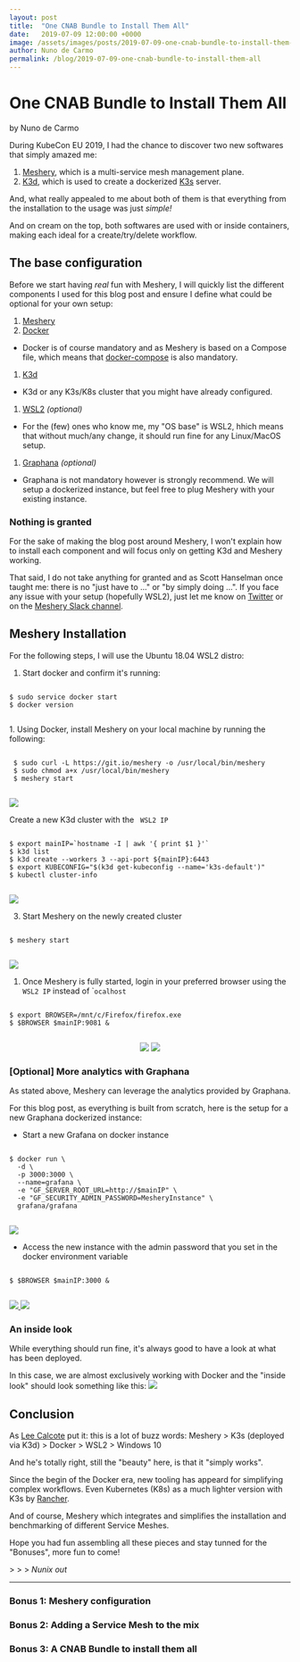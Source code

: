 ```yaml
---
layout: post
title:  "One CNAB Bundle to Install Them All"
date:   2019-07-09 12:00:00 +0000
image: /assets/images/posts/2019-07-09-one-cnab-bundle-to-install-them-all/cnab-logo.jpg
author: Nuno de Carmo
permalink: /blog/2019-07-09-one-cnab-bundle-to-install-them-all
---
```

# One CNAB Bundle to Install Them All
by Nuno de Carmo

During KubeCon EU 2019, I had the chance to discover two new softwares that simply amazed me:

1. [Meshery](https://layer5.io/meshery), which is a multi-service mesh management plane.
1. [K3d](https://github.com/rancher/k3d), which is used to create a dockerized [K3s](https://k3s.io) server.

And, what really appealed to me about both of them is that everything from the installation to the usage was just *simple!*

And on cream on the top, both softwares are used with or inside containers, making each ideal for a create/try/delete workflow.

## The base configuration
Before we start having *real* fun with Meshery, I will quickly list the different components I used for this blog post and ensure I define what could be optional for your own setup:

1. [Meshery](https://layer5.io/meshery)
1. [Docker](https://docs.docker.com/install/) 
 - Docker is of course mandatory and as Meshery is based on a Compose file, which means that [docker-compose](https://docs.docker.com/compose/install/) is also mandatory.
1. [K3d](https://github.com/rancher/k3d) 
 - K3d or any K3s/K8s cluster that you might have already configured.
 1. [WSL2](https://devblogs.microsoft.com/commandline/wsl-2-is-now-available-in-windows-insiders/) *(optional)*
 - For the (few) ones who know me, my "OS base" is WSL2, hhich means that without much/any change, it should run fine for any Linux/MacOS setup.
1. [Graphana](https://grafana.com/) *(optional)*
 - Graphana is not mandatory however is strongly recommend. We will setup a dockerized instance, but feel free to plug Meshery with your existing instance.

### Nothing is granted 
For the sake of making the blog post around Meshery, I won't explain how to install each component and will focus only on getting K3d and Meshery working.

That said, I do not take anything for granted and as Scott Hanselman once taught me: there is no "just have to ..." or "by simply doing ...".
If you face any issue with your setup (hopefully WSL2), just let me know on [Twitter](https://twitter.com/nunixtech) or on the [Meshery Slack channel](http://slack.layer5.io).

## Meshery Installation
For the following steps, I will use the Ubuntu 18.04 WSL2 distro:

1. Start docker and confirm it's running:
<div class="highlight highlight-source-shell">
    <pre><code>
$ sudo service docker start
$ docker version
    </code></pre>
</div> 
1. Using Docker, install Meshery on your local machine by running the following:

<div class="highlight highlight-source-shell">
    <pre><code>
 $ sudo curl -L https://git.io/meshery -o /usr/local/bin/meshery
 $ sudo chmod a+x /usr/local/bin/meshery
 $ meshery start
    </code></pre>
</div>
<a href="/assets/images/posts/2019-07-09-one-cnab-bundle-to-install-them-all/wsl-docker-start.png"><img src="/assets/images/posts/2019-07-09-one-cnab-bundle-to-install-them-all/wsl-docker-start.png" class="center-50" /></a>

<p>Create a new K3d cluster with the <code> WSL2 IP </code></p>

<div class="highlight highlight-source-shell">
    <pre><code>
$ export mainIP=`hostname -I | awk '{ print $1 }'`
$ k3d list
$ k3d create --workers 3 --api-port ${mainIP}:6443
$ export KUBECONFIG="$(k3d get-kubeconfig --name='k3s-default')"
$ kubectl cluster-info
    </code></pre>
</div>
<a href="/assets/images/posts/2019-07-09-one-cnab-bundle-to-install-them-all//wsl-k3d-start.png"><img src="/assets/images/posts/2019-07-09-one-cnab-bundle-to-install-them-all//wsl-k3d-start.png" class="center-50" /></a>

3. Start Meshery on the newly created cluster
<div class="highlight highlight-source-shell">
    <pre><code>
$ meshery start
    </code></pre>
</div>
<a href="/assets/images/posts/2019-07-09-one-cnab-bundle-to-install-them-all//wsl-meshery-start.png"><img src="/assets/images/posts/2019-07-09-one-cnab-bundle-to-install-them-all//wsl-meshery-start.png" class="center-50" /></a>

1. Once Meshery is fully started, login in your preferred browser using the <code>WSL2 IP</code> instead of `<code>ocalhost</code>
<div class="highlight highlight-source-shell">
    <pre><code>
$ export BROWSER=/mnt/c/Firefox/firefox.exe
$ $BROWSER $mainIP:9081 &
    </code></pre>
</div>
<p align="center">
<a href="/assets/images/posts/2019-07-09-one-cnab-bundle-to-install-them-all/wsl-meshery-login.png"><img src="/assets/images/posts/2019-07-09-one-cnab-bundle-to-install-them-all/wsl-meshery-login.png" class="center-50"  /></a>
<a href="/assets/images/posts/2019-07-09-one-cnab-bundle-to-install-them-all//wsl-meshery-login-success.png"><img src="/assets/images/posts/2019-07-09-one-cnab-bundle-to-install-them-all//wsl-meshery-login-success.png" class="center-50" /></a>
</p>

### [Optional] More analytics with Graphana
As stated above, Meshery can leverage the analytics provided by Graphana.

For this blog post, as everything is built from scratch, here is the setup for a new Graphana dockerized instance:

- Start a new Grafana on docker instance
<div class="highlight highlight-source-shell">
    <pre><code>
$ docker run \
  -d \
  -p 3000:3000 \
  --name=grafana \
  -e "GF_SERVER_ROOT_URL=http://$mainIP" \
  -e "GF_SECURITY_ADMIN_PASSWORD=MesheryInstance" \
  grafana/grafana
    </code></pre>
</div>
<a href="/assets/images/posts/2019-07-09-one-cnab-bundle-to-install-them-all/wsl-grafana-start.png">
    <img src="/assets/images/posts/2019-07-09-one-cnab-bundle-to-install-them-all/wsl-grafana-start.png" class="center-50">
</a>

- Access the new instance with the admin password that you set in the docker environment variable
<div class="highlight highlight-source-shell">
    <pre><code>
$ $BROWSER $mainIP:3000 &
    </code></pre>
</div>
<a href="/assets/images/posts/2019-07-09-one-cnab-bundle-to-install-them-all//wsl-grafana-login.png">
    <img src="/assets/images/posts/2019-07-09-one-cnab-bundle-to-install-them-all//wsl-grafana-login.png" class="center-50" />
</a>
<a href="/assets/images/posts/2019-07-09-one-cnab-bundle-to-install-them-all//wsl-grafana-login-success.png">
    <img src="/assets/images/posts/2019-07-09-one-cnab-bundle-to-install-them-all//wsl-grafana-login-success.png" class="center-50" />
</a>

### An inside look
While everything should run fine, it's always good to have a look at what has been deployed.

In this case, we are almost exclusively working with Docker and the "inside look" should look something like this:
<a href="/assets/images/posts/2019-07-09-one-cnab-bundle-to-install-them-all//wsl-meshery-complete.png">
    <img src="/assets/images/posts/2019-07-09-one-cnab-bundle-to-install-them-all//wsl-meshery-complete.png" class="center-50" />
</a>

## Conclusion
As [Lee Calcote](https://twitter.com/lcalcote) put it: this is a lot of buzz words: 
Meshery > K3s (deployed via K3d) > Docker > WSL2 > Windows 10

And he's totally right, still the "beauty" here, is that it "simply works".

Since the begin of the Docker era, new tooling has appeard for simplifying complex workflows.
Even Kubernetes (K8s) as a much lighter version with K3s by [Rancher](https://rancher.com).

And of course, Meshery which integrates and simplifies the installation and benchmarking of different Service Meshes.

Hope you had fun assembling all these pieces and stay tunned for the "Bonuses", more fun to come!

\> > > *Nunix out*

---

### Bonus 1: Meshery configuration

### Bonus 2: Adding a Service Mesh to the mix

### Bonus 3: A CNAB Bundle to install them all

